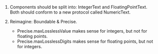 
1. Components should be split into: IntegerText and FloatingPointText. Both should conform to a new protocol called NumericText.

2. Reimagine: Boundable & Precise.
    - Precise.maxLosslessValue makes sense for integers, but not for floating points. 
    - Precise.maxLosslessDigits makes sense for floating points, but not for integers.
